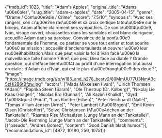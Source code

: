 {"tmdb_id": 1023, "title": "Adam's Apples", "original_title": "Adams \u00e6bler", "slug_title": "adam-s-apples", "date": "2005-04-15", "genre": "Drame / Com\u00e9die / Crime", "score": "7.5/10", "synopsis": "Avec ses rangers, son cr\u00e2ne ras\u00e9 et sa croix celtique tatou\u00e9e sur le biceps, Adam affiche clairement ses sympathies. De son c\u00f4t\u00e9, Ivan, visage ouvert, chaussettes dans les sandales et col blanc de rigueur, accueille Adam dans sa paroisse. Convaincu de la bont\u00e9 fondamentale de l'homme, ce pasteur se voue tout entier et tout sourire \u00e0 sa mission : accueillir d'anciens taulards et oeuvrer \u00e0 leur r\u00e9habilitation.Mais que peut valoir la foi d'Ivan face \u00e0 la malveillance faite homme ? Bref, que peut Dieu face au diable ? Grande question, qui s'efface bient\u00f4t au profit d'une interrogation tout aussi cruciale : d'Adam ou d'Ivan, qui est le plus d\u00e9rang\u00e9 des deux ?", "image": "https://image.tmdb.org/t/p/w185_and_h278_bestv2/80MmUU77U3NmA3c5zHi2B6tBfzw.jpg", "actors": ["Mads Mikkelsen (Ivan)", "Ulrich Thomsen (Adam)", "Paprika Steen (Sarah)", "Ole Thestrup (Dr. Kolberg)", "Nikolaj Lie Kaas (Holger)", "Nicolas Bro (Gunnar)", "Ali Kazim (Khalid)", "Gyrd L\u00f8fquist (Poul)", "Lars Ranthe (Esben)", "Peter Reichhardt (Nalle)", "Tomas Villum Jensen (Arne)", "Peter Lambert (J\u00f8rgen)", "Emil Kevin Olsen (Christoffer)", "Solvej Christensen (M\u00e4dchen an der Tankstelle)", "Rasmus Rise Michaelsen (Junge Mann an der Tankstelle)", "Jacob-Ole Remming (Junge Mann an der Tankstelle)"], "comments": [{"pseudo": "Andres Gomez", "content": "Good Danish black humor."}], "recommandations_id": [4972, 10180, 250, 10751]}